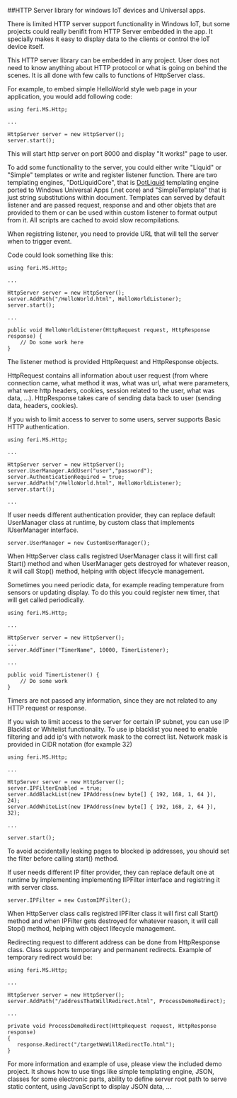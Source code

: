 ##HTTP Server library for windows IoT devices and Universal apps.

There is limited HTTP server support functionality in Windows IoT, but some projects could really benifit from HTTP Server embedded in the app. It specially makes it easy to display data to the clients or control the IoT device itself.

This HTTP server library can be embedded in any project. User does not need to know anything about HTTP protocol or what is going on behind the scenes. It is all done with few calls to functions of HttpServer class.

For example, to embed simple HelloWorld style web page in your application, you would add following code:

```
using feri.MS.Http;

...

HttpServer server = new HttpServer();
server.start();
```

This will start http server on port 8000 and display "It works!" page to user.

To add some functionality to the server, you could either write "Liquid" or "Simple" templates or write and register listener function. There are two templating engines, "DotLiquidCore", that is [DotLiquid](http://dotliquidmarkup.org/) templating engine ported to Windows Universal Apps (.net core) and "SimpleTemplate" that is just string substitutions within document.
Templates can served by default listener and are passed request, response and and other objets that are provided to them or can be used within custom listener to format output from it.
All scripts are cached to avoid slow recompilations.

When registring listener, you need to provide URL that will tell the server when to trigger event.

Code could look something like this:

```
using feri.MS.Http;

...

HttpServer server = new HttpServer();
server.AddPath("/HelloWorld.html", HelloWorldListener);
server.start();

...

public void HelloWorldListener(HttpRequest request, HttpResponse response) {
    // Do some work here
}
```

The listener method is provided HttpRequest and HttpResponse objects.

HttpRequest contains all information about user request (from where connection came, what method it was, what was url, what were parameters, what were http headers, cookies, session related to the user, what was data, ...). HttpResponse takes care of sending data back to user (sending data, headers, cookies).

If you wish to limit access to server to some users, server supports Basic HTTP authentication. 

```
using feri.MS.Http;

...

HttpServer server = new HttpServer();
server.UserManager.AddUser("user","password");
server.AuthenticationRequired = true;
server.AddPath("/HelloWorld.html", HelloWorldListener);
server.start();

...
```

If user needs different authentication provider, they can replace default UserManager class at runtime, by custom class that implements IUserManager interface.

```
server.UserManager = new CustomUserManager();
```

When HttpServer class calls registred UserManager class it will first call Start() method and when UserManager gets destroyed for whatever reason, it will call Stop() method, helping with object lifecycle management.

Sometimes you need periodic data, for example reading temperature from sensors or updating display. To do this you could register new timer, that will get called periodically.

```
using feri.MS.Http;

...

HttpServer server = new HttpServer();
...
server.AddTimer("TimerName", 10000, TimerListener);

...

public void TimerListener() {
    // Do some work
}
```

Timers are not passed any information, since they are not related to any HTTP request or response.

If you wish to limit access to the server for certain IP subnet, you can use IP Blacklist or Whitelist functionality. To use ip blacklist you need to enable filtering and add ip's with network mask to the correct list. Network mask is provided in CIDR notation (for example 32)

```
using feri.MS.Http;

...

HttpServer server = new HttpServer();
server.IPFilterEnabled = true;
server.AddBlackList(new IPAddress(new byte[] { 192, 168, 1, 64 }), 24);
server.AddWhiteList(new IPAddress(new byte[] { 192, 168, 2, 64 }), 32);

...

server.start();
```

To avoid accidentally leaking pages to blocked ip addresses, you should set the filter before calling start() method.

If user needs different IP filter provider, they can replace default one at runtime by implementing implementing IIPFilter interface and registring it with server class.

```
server.IPFilter = new CustomIPFilter();
```

When HttpServer class calls registred IPFilter class it will first call Start() method and when IPFilter gets destroyed for whatever reason, it will call Stop() method, helping with object lifecycle management.

Redirecting request to different address can be done from HttpResponse class. Class supports temporary and permanent redirects. Example of temporary redirect would be:

```
using feri.MS.Http;

...

HttpServer server = new HttpServer();
server.AddPath("/addressThatWillRedirect.html", ProcessDemoRedirect);

...

private void ProcessDemoRedirect(HttpRequest request, HttpResponse response)
{
   response.Redirect("/targetWeWillRedirectTo.html");
}
```

For more information and example of use, please view the included demo project. It shows how to use tings like simple templating engine, JSON, classes for some electronic parts, ability to define server root path to serve static content, using JavaScript to display JSON data, ...
